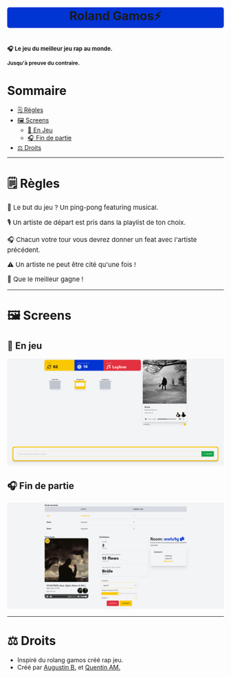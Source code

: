 <h1 align="center" 
    style="background:#0034d3; border-radius:5px;">
    Roland Gamos⚡
<h1>

<p style="font-size: 13px">
🎧 Le jeu du meilleur jeu rap au monde.
</p>
<p style="font-size: 12px">
    Jusqu'à preuve du contraire.
</p>


# Sommaire
- [🗒️ Règles](#%EF%B8%8F-règles)
- [🖼️ Screens](#%EF%B8%8F-screens)
    - [🎵 En Jeu](#-en-jeu)
    - [🎧 Fin de partie](#-fin-de-partie)
- [⚖️ Droits](#%EF%B8%8F-droits)

---

# 🗒️ Règles

<p style="font-size: 15px">
🎵 Le but du jeu ? Un ping-pong featuring musical.
</p>
<p style="font-size: 15px">
🎙️ Un artiste de départ est pris dans la playlist de ton choix.
</p>
<p style="font-size: 15px">
🎧 Chacun votre tour vous devrez donner un feat avec l'artiste précédent. 
</p>
<p style="font-size: 15px">
⚠️ Un artiste ne peut être cité qu'une fois ! 
</p>
<p style="font-size: 15px">
🥇 Que le meilleur gagne !
</p>

---

# 🖼️ Screens

## 🎵 En jeu 

<img src="./static/img/in_game.png" style="border-radius:5px;">

## 🎧 Fin de partie 

<img src="./static/img/game_over.png" style="border-radius:5px;">

---
# ⚖️ Droits

- Inspiré du rolang gamos créé rap jeu.
- Créé par [Augustin B.](https://github.com/augustinbegue) et [Quentin AM.](https://github.com/QuentinAM)
